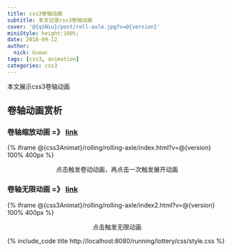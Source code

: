 ```yaml
---
title: css3卷轴动画
subtitle: 本文记录css3卷轴动画
cover: '@{qiNiu}/post/roll-axle.jpg?v=@{version}'
miniStyle: height:100%;
date: 2018-09-12
author: 
  nick: Guowc
tags: [css3, animation]
categories: css3
---
```

本文展示css3卷轴动画
<!--more-->

## 卷轴动画赏析

### 卷轴缩放动画 =》 [link](@{css3Animat}/rolling/rolling-axle/index.html?v=@{version})

{% iframe @{css3Animat}/rolling/rolling-axle/index.html?v=@{version} 100% 400px %}

<center>点击触发卷动动画，再点击一次触发展开动画</center>


### 卷轴无限动画 =》 [link](@{css3Animat}/rolling/rolling-axle/index2.html?v=@{version})

{% iframe @{css3Animat}/rolling/rolling-axle/index2.html?v=@{version} 100% 400px %}

<center>点击触发无限动画</center>

{% include_code title http://localhost:8080/running/lottery/css/style.css %}